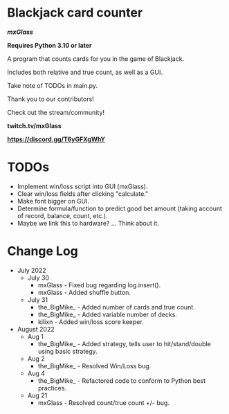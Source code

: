 
# Blackjack card counter
_**mxGlass**_

**Requires Python 3.10 or later**

A program that counts cards for you in the game of Blackjack.

Includes both relative and true count, as well as a GUI.

Take note of TODOs in main.py.

Thank you to our contributors!


Check out the stream/community!

**twitch.tv/mxGlass**

**https://discord.gg/T6yGFXgWhY**


# TODOs
* Implement win/loss script into GUI (mxGlass).
* Clear win/loss fields after clicking "calculate."
* Make font bigger on GUI.
* Determine formula/function to predict good bet amount (taking account of record, balance, count, etc.).
* Maybe we link this to hardware? ... Think about it.

# Change Log
* July 2022
  * July 30
    * mxGlass - Fixed bug regarding log.insert().
    * mxGlass - Added shuffle button.
  * July 31
    * the_BigMike_ - Added number of cards and true count.
    * the_BigMike_ - Added variable number of decks.
    * kilixn - Added win/loss score keeper.
* August 2022
  * Aug 1
    * the_BigMike_ - Added strategy, tells user to hit/stand/double using basic strategy.
  * Aug 2
    * the_BigMike_ - Resolved Win/Loss bug.
  * Aug 4
    * the_BigMike_ - Refactored code to conform to Python best practices.
  * Aug 21
    * mxGlass - Resolved count/true count +/- bug.
